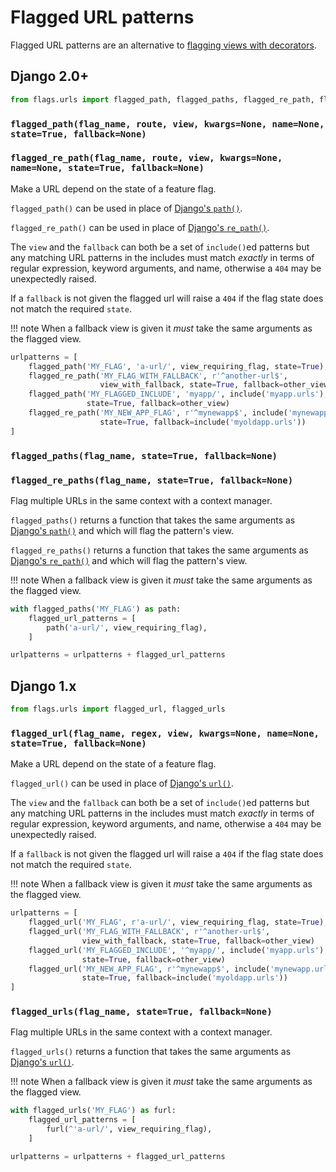 # Flagged URL patterns

Flagged URL patterns are an alternative to [flagging views with decorators](../../api/decorators).

## Django 2.0+

```python
from flags.urls import flagged_path, flagged_paths, flagged_re_path, flagged_re_paths
```

### `flagged_path(flag_name, route, view, kwargs=None, name=None, state=True, fallback=None)`
### `flagged_re_path(flag_name, route, view, kwargs=None, name=None, state=True, fallback=None)`

Make a URL depend on the state of a feature flag. 

`flagged_path()` can be used in place of [Django's `path()`](https://docs.djangoproject.com/en/2.2/ref/urls/#django.urls.path).

`flagged_re_path()` can be used in place of [Django's `re_path()`](https://docs.djangoproject.com/en/2.2/ref/urls/#django.urls.re_path).

The `view` and the `fallback` can both be a set of `include()`ed patterns but any matching URL patterns in the includes must match *exactly* in terms of regular expression, keyword arguments, and name, otherwise a `404` may be unexpectedly raised. 

If a `fallback` is not given the flagged url will raise a `404` if the flag state does not match the required `state`. 

!!! note
    When a fallback view is given it *must* take the same arguments as the flagged view.

```python
urlpatterns = [
    flagged_path('MY_FLAG', 'a-url/', view_requiring_flag, state=True),
    flagged_re_path('MY_FLAG_WITH_FALLBACK', r'^another-url$', 
                    view_with_fallback, state=True, fallback=other_view)
    flagged_path('MY_FLAGGED_INCLUDE', 'myapp/', include('myapp.urls'),
                 state=True, fallback=other_view)
    flagged_re_path('MY_NEW_APP_FLAG', r'^mynewapp$', include('mynewapp.urls'),
                    state=True, fallback=include('myoldapp.urls'))
]
```

### `flagged_paths(flag_name, state=True, fallback=None)`
### `flagged_re_paths(flag_name, state=True, fallback=None)`

Flag multiple URLs in the same context with a context manager.

`flagged_paths()` returns a function that takes the same arguments as [Django's `path()`](https://docs.djangoproject.com/en/2.2/ref/urls/#django.urls.path) and which will flag the pattern's view.

`flagged_re_paths()` returns a function that takes the same arguments as [Django's `re_path()`](https://docs.djangoproject.com/en/2.2/ref/urls/#django.urls.re_path) and which will flag the pattern's view.

!!! note
    When a fallback view is given it *must* take the same arguments as the flagged view.

```python
with flagged_paths('MY_FLAG') as path:
    flagged_url_patterns = [
        path('a-url/', view_requiring_flag),
    ]

urlpatterns = urlpatterns + flagged_url_patterns
```

## Django 1.x

```python
from flags.urls import flagged_url, flagged_urls
```

### `flagged_url(flag_name, regex, view, kwargs=None, name=None, state=True, fallback=None)`

Make a URL depend on the state of a feature flag. 

`flagged_url()` can be used in place of [Django's `url()`](https://docs.djangoproject.com/en/1.11/ref/urls/#django.conf.urls.url).

The `view` and the `fallback` can both be a set of `include()`ed patterns but any matching URL patterns in the includes must match *exactly* in terms of regular expression, keyword arguments, and name, otherwise a `404` may be unexpectedly raised. 

If a `fallback` is not given the flagged url will raise a `404` if the flag state does not match the required `state`. 

!!! note
    When a fallback view is given it *must* take the same arguments as the flagged view.

```python
urlpatterns = [
    flagged_url('MY_FLAG', r'a-url/', view_requiring_flag, state=True),
    flagged_url('MY_FLAG_WITH_FALLBACK', r'^another-url$', 
                view_with_fallback, state=True, fallback=other_view)
    flagged_url('MY_FLAGGED_INCLUDE', '^myapp/', include('myapp.urls'),
                state=True, fallback=other_view)
    flagged_url('MY_NEW_APP_FLAG', r'^mynewapp$', include('mynewapp.urls'),
                state=True, fallback=include('myoldapp.urls'))
]
```

### `flagged_urls(flag_name, state=True, fallback=None)`

Flag multiple URLs in the same context with a context manager.

`flagged_urls()` returns a function that takes the same arguments as [Django's `url()`](https://docs.djangoproject.com/en/1.11/ref/urls/#django.conf.urls.url).

!!! note
    When a fallback view is given it *must* take the same arguments as the flagged view.

```python
with flagged_urls('MY_FLAG') as furl:
    flagged_url_patterns = [
        furl(^'a-url/', view_requiring_flag),
    ]

urlpatterns = urlpatterns + flagged_url_patterns
```

